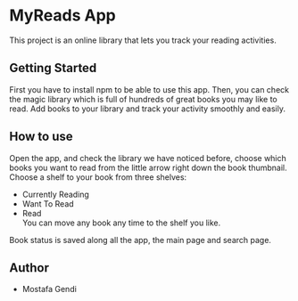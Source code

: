 # MyReads App

This project is an online library that lets you track your reading activities.

## Getting Started

First you have to install npm to be able to use this app. Then, you can check the magic library which is full of hundreds of great books you may like to read. Add books to your library and track your activity smoothly and easily.

## How to use

Open the app, and check the library we have noticed before, choose which books you want to read from the little arrow right down the book thumbnail. Choose a shelf to your book from three shelves:
  * Currently Reading  
  * Want To Read  
  * Read  
You can move any book any time to the shelf you like.

Book status is saved along all the app, the main page and search page.

## Author

  * Mostafa Gendi
